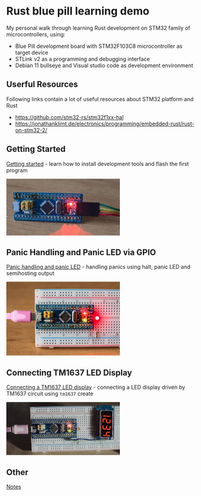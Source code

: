 # Rust blue pill learning demo

My personal walk through learning Rust development on STM32 family of microcontrollers, using:

 - Blue Pill development board with STM32F103C8 microcontroller as target device
 - STLink v2 as a programming and debugging interface
 - Debian 11 bullseye and Visual studio code as development environment

## Userful Resources

Following links contain a lot of useful resources about STM32 platform and Rust

 - https://github.com/stm32-rs/stm32f1xx-hal
 - https://jonathanklimt.de/electronics/programming/embedded-rust/rust-on-stm32-2/

## Getting Started

[Getting started](doc/getting_started.md) - learn how to install
development tools and flash the first program

![stlink v2 photo](https://raw.githubusercontent.com/viktorchvatal/blue-pill-rust-assets/master/intro/blinking-small.gif)

## Panic Handling and Panic LED via GPIO

[Panic handling and panic LED](doc/panic_handling.md) - handling panics
using halt, panic LED and semihosting output

![Panic LED ON](https://raw.githubusercontent.com/viktorchvatal/blue-pill-rust-assets/master/panic-handling/panic-led-on-small.jpg)

## Connecting TM1637 LED Display

[Connecting a TM1637 LED display](doc/display_tm1637.md) - connecting a LED
display driven by TM1637 circuit using `tm1637` create

![LED Display connected](https://raw.githubusercontent.com/viktorchvatal/blue-pill-rust-assets/master/display-tm1637/connected-display-small.jpg)


## Other

[Notes](doc/notes.md)